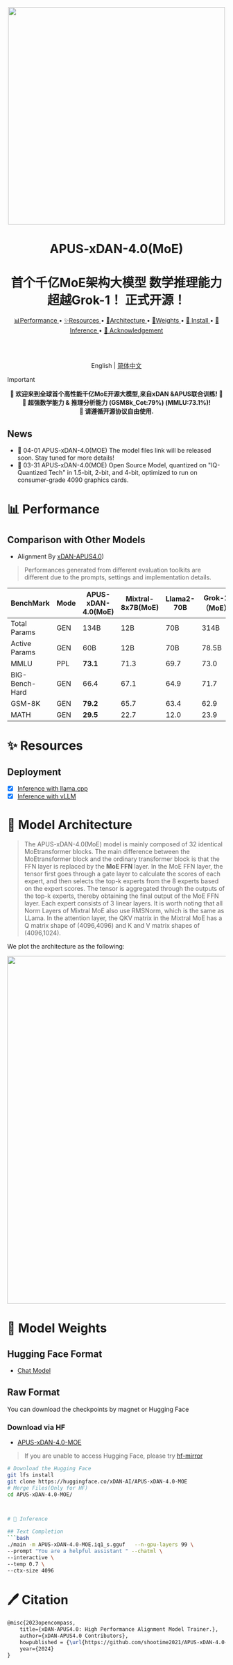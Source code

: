 
<div align="center">
  <img src="https://github.com/shootime2021/APUS-xDAN-4.0-moe/assets/75604726/d32dd5e3-b901-49c7-aa35-067d6df91bce" width="500px"/>
  
  # APUS-xDAN-4.0(MoE)
  #  首个千亿MoE架构大模型 数学推理能力 超越Grok-1！ 正式开源！ 

 

  <a href="#-performance">📊Performance </a> •
  <a href="#-resources">✨Resources </a> •
  <a href="#-model-architecture">📖Architecture </a> •
  <a href="#-model-weights">📂Weights </a> •
  <a href="#-install"> 🔨 Install </a> •
  <a href="#-inference">🚀Inference </a> •
  <a href="#-acknowledgement">🤝 Acknowledgement </a>

  <br />
  <br />

  English | [简体中文](README_zh-CN.md)

</div>


> [!Important]
> <div align="center">
> <b>
> 📢 欢迎来到全球首个高性能千亿MoE开源大模型,来自xDAN &APUS联合训练! 📢
> </b>
> <br>
> <b>
> 🤗 超强数学能力 & 推理分析能力 (GSM8k_Cot:79%) (MMLU:73.1%)</a>!
> </b>
> <br>
> <b>
> 🙏 请遵循开源协议自由使用.
> </b>
> </div>


## News 

- 🙌 04-01 APUS-xDAN-4.0(MOE) The model files link will be released soon. Stay tuned for more details!
- 🙌 03-31 APUS-xDAN-4.0(MOE) Open Source Model, quantized on  "IQ-Quantized Tech" in  1.5-bit, 2-bit, and 4-bit, optimized to run on consumer-grade 4090 graphics cards.

  


# 📊 Performance

## Comparison with Other Models

- Alignment By [xDAN-APUS4.0]([https://huggingface.co/xDAN-AI/APUS-xDAN-4.0-MOE))

> Performances generated from different evaluation toolkits are different due to the prompts, settings and implementation details.



| BenchMark        | Mode | APUS-xDAN-4.0(MoE) | Mixtral-8x7B(MoE) |  Llama2-70B | Grok-1（MoE） |
|-----------------|------|-----------------|--------------|-------------|-------------------|
| Total Params   |  GEN   |      134B         |     12B      |     70B     |       314B         |
| Active Params   |  GEN   |      60B         |     12B      |     70B     |       78.5B         |
| MMLU            | PPL  | **73.1**            | 71.3         | 69.7        | 73.0             |
| BIG-Bench-Hard  | GEN  | 66.4            | 67.1         | 64.9        | 71.7              | 
| GSM-8K          | GEN  | **79.2**         | 65.7         | 63.4        | 62.9              |
| MATH            | GEN  | **29.5**         | 22.7         | 12.0        | 23.9              | 

# ✨ Resources

## Deployment
- [x] [Inference with llama.cpp](https://github.com/ggerganov/llama.cpp)
- [x] [Inference with vLLM](https://github.com/vllm-project/vllm)

# 📖 Model Architecture

>  The APUS-xDAN-4.0(MoE) model is mainly composed of 32 identical MoEtransformer blocks. The main difference between the MoEtransformer block and the ordinary transformer block is that the FFN layer is replaced by the **MoE FFN** layer. In the MoE FFN layer, the tensor first goes through a gate layer to calculate the scores of each expert, and then selects the top-k experts from the 8 experts based on the expert scores. The tensor is aggregated through the outputs of the top-k experts, thereby obtaining the final output of the MoE FFN layer. Each expert consists of 3 linear layers. It is worth noting that all Norm Layers of Mixtral MoE also use RMSNorm, which is the same as LLama. In the attention layer, the QKV matrix in the Mixtral MoE has a Q matrix shape of (4096,4096) and K and V matrix shapes of (4096,1024).

We plot the architecture as the following:

<div align="center">
  <img src="https://github.com/shootime2021/APUS-xDAN-4.0-moe/assets/75604726/5c86b15a-5858-48bd-a6b3-62d1c326b6f4" width="800px"/>
</div>

# 📂 Model Weights

## Hugging Face Format

- [Chat Model](https://huggingface.co/xDAN-AI/APUS-xDAN-4.0-MOE)

## Raw Format

You can download the checkpoints by magnet or Hugging Face

### Download via HF

- [APUS-xDAN-4.0-MOE](https://huggingface.co/xDAN-AI/APUS-xDAN-4.0-MOE)

> If you are unable to access Hugging Face, please try [hf-mirror](https://huggingface.co/xDAN-AI/APUS-xDAN-4.0-MOE)


```bash
# Download the Hugging Face
git lfs install
git clone https://huggingface.co/xDAN-AI/APUS-xDAN-4.0-MOE
# Merge Files(Only for HF)
cd APUS-xDAN-4.0-MOE/



# 🚀 Inference

## Text Completion 
```bash
./main -m APUS-xDAN-4.0-MOE.iq1_s.gguf   --n-gpu-layers 99 \
--prompt "You are a helpful assistant " --chatml \
--interactive \
--temp 0.7 \
--ctx-size 4096
```


# 🖊️ Citation


```latex
@misc{2023opencompass,
    title={xDAN-APUS4.0: High Performance Alignment Model Trainer.},
    author={xDAN-APUS4.0 Contributors},
    howpublished = {\url{https://github.com/shootime2021/APUS-xDAN-4.0-moe}},
    year={2024}
}
```
